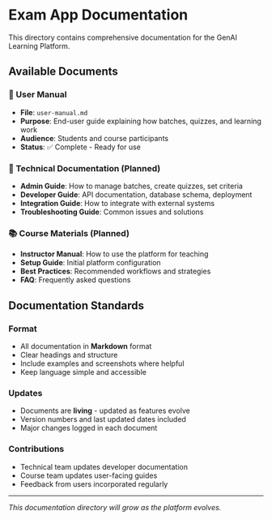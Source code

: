 # Exam App Documentation

This directory contains comprehensive documentation for the GenAI Learning Platform.

## Available Documents

### 📖 User Manual
- **File**: `user-manual.md`
- **Purpose**: End-user guide explaining how batches, quizzes, and learning work
- **Audience**: Students and course participants
- **Status**: ✅ Complete - Ready for use

### 🔧 Technical Documentation (Planned)
- **Admin Guide**: How to manage batches, create quizzes, set criteria
- **Developer Guide**: API documentation, database schema, deployment
- **Integration Guide**: How to integrate with external systems
- **Troubleshooting Guide**: Common issues and solutions

### 📚 Course Materials (Planned)  
- **Instructor Manual**: How to use the platform for teaching
- **Setup Guide**: Initial platform configuration
- **Best Practices**: Recommended workflows and strategies
- **FAQ**: Frequently asked questions

## Documentation Standards

### Format
- All documentation in **Markdown** format
- Clear headings and structure
- Include examples and screenshots where helpful
- Keep language simple and accessible

### Updates
- Documents are **living** - updated as features evolve
- Version numbers and last updated dates included
- Major changes logged in each document

### Contributions
- Technical team updates developer documentation
- Course team updates user-facing guides  
- Feedback from users incorporated regularly

---

*This documentation directory will grow as the platform evolves.*
